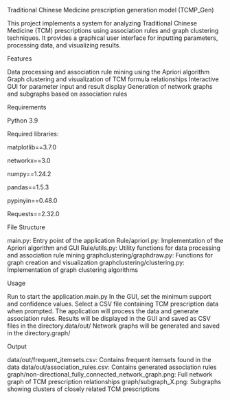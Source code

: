 Traditional Chinese Medicine prescription generation model (TCMP_Gen) 

This project implements a system for analyzing Traditional Chinese Medicine (TCM) prescriptions using association rules and graph clustering techniques. It provides a graphical user interface for inputting parameters, processing data, and visualizing results.



Features

Data processing and association rule mining using the Apriori algorithm
Graph clustering and visualization of TCM formula relationships
Interactive GUI for parameter input and result display
Generation of network graphs and subgraphs based on association rules



Requirements

Python 3.9



Required libraries:

matplotlib==3.7.0

networkx==3.0

numpy==1.24.2

pandas==1.5.3

pypinyin==0.48.0

Requests==2.32.0



File Structure

main.py: Entry point of the application
Rule/apriori.py: Implementation of the Apriori algorithm and GUI
Rule/utils.py: Utility functions for data processing and association rule mining
graphclustering/graphdraw.py: Functions for graph creation and visualization
graphclustering/clustering.py: Implementation of graph clustering algorithms



Usage

Run  to start the application.main.py
In the GUI, set the minimum support and confidence values.
Select a CSV file containing TCM prescription data when prompted.
The application will process the data and generate association rules.
Results will be displayed in the GUI and saved as CSV files in the  directory.data/out/
Network graphs will be generated and saved in the  directory.graph/


  
Output

data/out/frequent_itemsets.csv: Contains frequent itemsets found in the data
data/out/association_rules.csv: Contains generated association rules
graph/non-directional_fully_connected_network_graph.png: Full network graph of TCM prescription relationships
graph/subgraph_X.png: Subgraphs showing clusters of closely related TCM prescriptions
